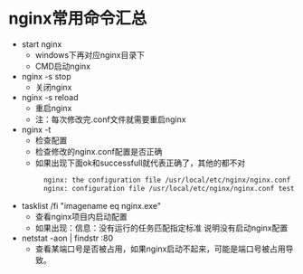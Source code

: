 # nginx常用命令汇总

* start nginx 
  * windows下再对应nginx目录下 
  * CMD启动nginx
* nginx -s stop 
  * 关闭nginx
* nginx -s reload  
  * 重启nginx 
  * 注：每次修改完.conf文件就需要重启nginx
* nginx -t 
  * 检查配置 
  * 检查修改的nginx.conf配置是否正确
  * 如果出现下面ok和successfull就代表正确了，其他的都不对
    ```bash
      nginx: the configuration file /usr/local/etc/nginx/nginx.conf syntax is ok
      nginx: configuration file /usr/local/etc/nginx/nginx.conf test is successful
    ```
* tasklist /fi "imagename eq nginx.exe"
  * 查看nginx项目内启动配置
  * 如果出现：信息：没有运行的任务匹配指定标准 说明没有启动nginx配置
* netstat -aon | findstr :80
  * 查看某端口号是否被占用，如果nginx启动不起来，可能是端口号被占用导致。